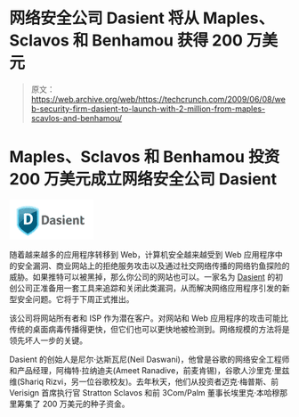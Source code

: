 # 网络安全公司 Dasient 将从 Maples、Sclavos 和 Benhamou 获得 200 万美元

> 原文：<https://web.archive.org/web/https://techcrunch.com/2009/06/08/web-security-firm-dasient-to-launch-with-2-million-from-maples-scavlos-and-benhamou/>

# Maples、Sclavos 和 Benhamou 投资 200 万美元成立网络安全公司 Dasient

![](img/b5f12740572ab080b28662fcc7fc0e36.png)

随着越来越多的应用程序转移到 Web，计算机安全越来越受到 Web 应用程序中的安全漏洞、商业网站上的拒绝服务攻击以及通过社交网络传播的网络钓鱼探险的威胁。如果推特可以被黑掉，那么你公司的网站也可以。一家名为 [Dasient](https://web.archive.org/web/20230221234621/http://www.dasient.com/) 的初创公司正准备用一套工具来追踪和关闭此类漏洞，从而解决网络应用程序引发的新型安全问题。它将于下周正式推出。

该公司将网站所有者和 ISP 作为潜在客户。对网站和 Web 应用程序的攻击可能比传统的桌面病毒传播得更快，但它们也可以更快地被检测到。网络规模的方法将是领先坏人一步的关键。

Dasient 的创始人是尼尔·达斯瓦尼(Neil Daswani)，他曾是谷歌的网络安全工程师和产品经理，阿梅特·拉纳迪夫(Ameet Ranadive，前麦肯锡)，谷歌人沙里克·里兹维(Shariq Rizvi，另一位谷歌校友)。去年秋天，他们从投资者迈克·梅普斯、前 Verisign 首席执行官 Stratton Sclavos 和前 3Com/Palm 董事长埃里克·本哈穆那里筹集了 200 万美元的种子资金。